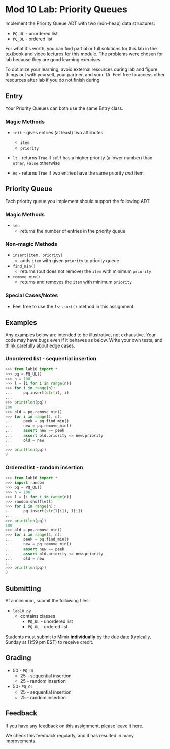 # Mod 10 Lab: Priority Queues

Implement the Priority Queue ADT with two (non-heap) data structures:

* `PQ_UL` - unordered list
* `PQ_OL` - ordered list

For what it's worth, you can find partial or full solutions for this lab in the textbook and video lectures for this module. The problems were chosen for lab because they are good learning exercises.

To optimize your learning, avoid external resources during lab and figure things out with yourself, your partner, and your TA. Feel free to access other resources after lab if you do not finish during.
## Entry

Your Priority Queues can both use the same Entry class.

### Magic Methods

* `init` - gives entries (at least) two attributes:
   * `item`
   * `priority`

* `lt` - returns `True` if `self` has a higher priority (a lower number) than `other`, `False` otherwise

* `eq` - returns `True` if two entries have the same priority *and* item

## Priority Queue

Each priority queue you implement should support the following ADT

### Magic Methods

* `len`
   * returns the number of entries in the priority queue

### Non-magic Methods 

* `insert(item, priority)`
   * adds `item` with given `priority` to priority queue
* `find_min()`
   * returns (but does not remove) the `item` with minimum `priority`
* `remove_min()`
   * returns and removes the `item` with minimum `priority`

### Special Cases/Notes

* Feel free to use the `lst.sort()` method in this assignment.

## Examples

Any examples below are intended to be illustrative, not exhaustive. Your code may have bugs even if it behaves as below. Write your own tests, and think carefully about edge cases.

### Unordered list - sequential insertion

```python
>>> from lab10 import *
>>> pq = PQ_UL()
>>> n = 100
>>> l = [i for i in range(n)]
>>> for i in range(n):
...     pq.insert(str(i), i)
... 
>>> print(len(pq))
100
>>> old = pq.remove_min()
>>> for i in range(1, n):
...     peek = pq.find_min()
...     new = pq.remove_min()
...     assert new == peek
...     assert old.priority <= new.priority
...     old = new
... 
>>> print(len(pq))
0
```

### Ordered list - random insertion

```python
>>> from lab10 import *
>>> import random
>>> pq = PQ_OL()
>>> n = 100
>>> l = [i for i in range(n)]
>>> random.shuffle(l)
>>> for i in range(n):
...     pq.insert(str(l[i]), l[i])
... 
>>> print(len(pq))
100
>>> old = pq.remove_min()
>>> for i in range(1, n):
...     peek = pq.find_min()
...     new = pq.remove_min()
...     assert new == peek
...     assert old.priority <= new.priority
...     old = new
...
>>> print(len(pq))
0
```

## Submitting

At a minimum, submit the following files:

* `lab10.py`
   * contains classes
      * `PQ_UL` - unordered list
      * `PQ_OL` - ordered list    

Students must submit to Mimir **individually** by the due date (typically, Sunday at 11:59 pm EST) to receive credit.

## Grading

* 50 - `PQ_UL`
   * 25 - sequential insertion
   * 25 - random insertion
* 50- `PQ_OL`
   * 25 - sequential insertion
   * 25 - random insertion

## Feedback

If you have any feedback on this assignment, please leave it [here](https://s.uconn.edu/cse2050_feedback).

We check this feedback regularly, and it has resulted in many improvements.